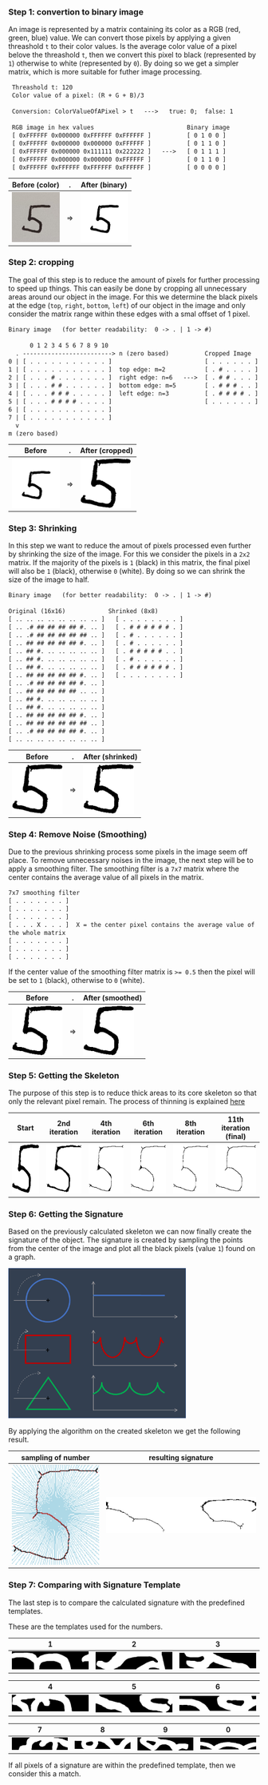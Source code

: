 
### Step 1: convertion to binary image

An image is represented by a matrix containing its color as a RGB (red, green, blue) value. We can convert
those pixels by applying a given threashold `t` to their color values. Is the average color value of a pixel
belove the threashold `t`, then we convert this pixel to black (represented by `1`) otherwise to white
(represented by `0`). By doing so we get a simpler matrix, which is more suitable for futher image processing.

```
 Threashold t: 120
 Color value of a pixel: (R + G + B)/3

 Conversion: ColorValueOfAPixel > t   --->   true: 0;  false: 1

 RGB image in hex values                          Binary image
 [ 0xFFFFFF 0x000000 0xFFFFFF 0xFFFFFF ]          [ 0 1 0 0 ]
 [ 0xFFFFFF 0x000000 0x000000 0xFFFFFF ]          [ 0 1 1 0 ]
 [ 0xFFFFFF 0x000000 0x111111 0x222222 ]   --->   [ 0 1 1 1 ]
 [ 0xFFFFFF 0x000000 0x000000 0xFFFFFF ]          [ 0 1 1 0 ]
 [ 0xFFFFFF 0xFFFFFF 0xFFFFFF 0xFFFFFF ]          [ 0 0 0 0 ]
```

Before (color) | . | After (binary)
---------------- | - | ------------------
<img src="./doc/RawNumbers/5.jpg" height="100px"> | => | <img src="./doc/Binary/binary_05.png" height="100px">


### Step 2: cropping

The goal of this step is to reduce the amount of pixels for further processing to speed up things. This
can easily be done by cropping all unnecessary areas around our object in the image. For this we determine
the black pixels at the edge (`top`, `right`, `bottom`, `left`) of our object in the image and only
consider the matrix range within these edges with a smal offset of 1 pixel.

```
Binary image   (for better readability:  0 -> . | 1 -> #)

      0 1 2 3 4 5 6 7 8 9 10
  . -------------------------> n (zero based)          Cropped Image
0 | [ . . . . . . . . . . . ]                          [ . . . . . . ]
1 | [ . . . . . . . . . . . ]  top edge: m=2           [ . # . . . . ]
2 | [ . . . # . . . . . . . ]  right edge: n=6   --->  [ . # # . . . ]
3 | [ . . . # # . . . . . . ]  bottom edge: m=5        [ . # # # . . ]
4 | [ . . . # # # . . . . . ]  left edge: n=3          [ . # # # # . ]
5 | [ . . . # # # # . . . . ]                          [ . . . . . . ]
6 | [ . . . . . . . . . . . ] 
7 | [ . . . . . . . . . . . ]
  v
m (zero based)
```

Before | . | After (cropped)
-------- | - | -------
<img src="./doc/Binary/binary_05.png" height="100px"> | => | <img src="./doc/Cropped/cropped_05.png" height="100px">


### Step 3: Shrinking

In this step we want to reduce the amout of pixels processed even further by shrinking the size of the
image. For this we consider the pixels in a `2x2` matrix. If the majority of the pixels is `1` (black)
in this matrix, the final pixel will also be `1` (black), otherwise `0` (white). By doing so we can shrink
the size of the image to half.

```
Binary image   (for better readability:  0 -> . | 1 -> #)

Original (16x16)            Shrinked (8x8)
[ .. .. .. .. .. .. .. .. ]   [ . . . . . . . . ]
[ .. .# ## ## ## ## #. .. ]   [ . # # # # # # . ]
[ .. .# ## ## ## ## ## .. ]   [ . # . . . . . . ]
[ .. ## ## ## ## ## #. .. ]   [ . # . . . . . . ]
[ .. ## #. .. .. .. .. .. ]   [ . # # # # # . . ]
[ .. ## #. .. .. .. .. .. ]   [ . # . . . . . . ]
[ .. ## #. .. .. .. .. .. ]   [ . # # # # # # . ]
[ .. ## ## ## ## ## #. .. ]   [ . . . . . . . . ]
[ .. .# ## ## ## ## #. .. ]
[ .. ## ## ## ## ## .. .. ]
[ .. ## #. .. .. .. .. .. ]
[ .. ## #. .. .. .. .. .. ]
[ .. ## ## ## ## ## #. .. ]
[ .. ## ## ## ## ## ## .. ]
[ .. .# ## ## ## ## #. .. ]
[ .. .. .. .. .. .. .. .. ]
```

Before   | . | After (shrinked)
-------- | - | -------
<img src="./doc/Cropped/cropped_05.png" height="100px"> | => | <img src="./doc/DownSizing/img/downSizedImage_05.png" height="100px">


### Step 4: Remove Noise (Smoothing)

Due to the previous shrinking process some pixels in the image seem off place. To remove unnecessary
noises in the image, the next step will be to apply a smoothing filter. The smoothing filter is
a `7x7` matrix where the center contains the average value of all pixels in the matrix.

```
7x7 smoothing filter
[ . . . . . . . ]
[ . . . . . . . ]
[ . . . . . . . ]
[ . . . X . . . ]  X = the center pixel contains the average value of the whole matrix
[ . . . . . . . ]
[ . . . . . . . ]
[ . . . . . . . ]
```

If the center value of the smoothing filter matrix is `>= 0.5` then the pixel will be set to `1`
(black), otherwise to `0` (white).

Before   | . | After (smoothed)
-------- | - | -------
<img src="./doc/DownSizing/img/downSizedImage_05.png" height="100px"> | => | <img src="./doc/Smoothing/img/smoothedImage_05.png" height="100px">

### Step 5: Getting the Skeleton

The purpose of this step is to reduce thick areas to its core skeleton so that only the relevant
pixel remain. The process of thinning is explained [here](./doc/Thinning/Readme.md)

Start | 2nd iteration | 4th iteration | 6th iteration | 8th iteration | 11th iteration (final)
----- | ------------- | ------------- | ------------- | ------------- | -------------
<img src="./doc/Thinning/img/thinndedImage_05_00.png" height="100px"> | <img src="./doc/Thinning/img/thinndedImage_05_02.png" height="100px"> | <img src="./doc/Thinning/img/thinndedImage_05_04.png" height="100px"> | <img src="./doc/Thinning/img/thinndedImage_05_06.png" height="100px"> | <img src="./doc/Thinning/img/thinndedImage_05_08.png" height="100px"> | <img src="./doc/Thinning/img/thinndedImage_05_11.png" height="100px">

### Step 6: Getting the Signature

Based on the previously calculated skeleton we can now finally create the signature of the object.
The signature is created by sampling the points from the center of the image and plot all the black
pixels (value `1`) found on a graph.

<img src="./doc/Signature/img/signatureExample.png" height="300px">

By applying the algorithm on the created skeleton we get the following result.

sampling of number | resulting signature
------------------ | -------------------
<img src="./doc/Signature/img/128/sampledSignature128_05.png" height="200px"> | <img src="./doc/Signature/img/360/signature360_05.png" >


### Step 7: Comparing with Signature Template

The last step is to compare the calculated signature with the predefined templates.

These are the templates used for the numbers.

 1  |  2  |  3 
--- | --- | ---
![1](./doc/SignatureTemplate/signTemplate360_01.png) | ![2](./doc/SignatureTemplate/signTemplate360_02.png) | ![3](./doc/SignatureTemplate/signTemplate360_03.png) | 

 4  |  5  |  6 
--- | --- | ---
![4](./doc/SignatureTemplate/signTemplate360_04.png) | ![5](./doc/SignatureTemplate/signTemplate360_05.png) | ![6](./doc/SignatureTemplate/signTemplate360_06.png)

 7  |  8  |  9  |  0
--- | --- | --- | ---
![7](./doc/SignatureTemplate/signTemplate360_07.png) | ![8](./doc/SignatureTemplate/signTemplate360_08.png) | ![9](./doc/SignatureTemplate/signTemplate360_09.png) | ![0](./doc/SignatureTemplate/signTemplate360_00.png)

If all pixels of a signature are within the predefined template, then we consider this a match.